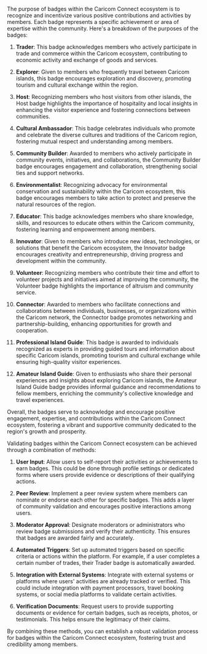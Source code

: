 The purpose of badges within the Caricom Connect ecosystem is to recognize and incentivize various positive contributions and activities by members. Each badge represents a specific achievement or area of expertise within the community. Here's a breakdown of the purposes of the badges:

1. **Trader**: This badge acknowledges members who actively participate in trade and commerce within the Caricom ecosystem, contributing to economic activity and exchange of goods and services.

2. **Explorer**: Given to members who frequently travel between Caricom islands, this badge encourages exploration and discovery, promoting tourism and cultural exchange within the region.

3. **Host**: Recognizing members who host visitors from other islands, the Host badge highlights the importance of hospitality and local insights in enhancing the visitor experience and fostering connections between communities.

4. **Cultural Ambassador**: This badge celebrates individuals who promote and celebrate the diverse cultures and traditions of the Caricom region, fostering mutual respect and understanding among members.

5. **Community Builder**: Awarded to members who actively participate in community events, initiatives, and collaborations, the Community Builder badge encourages engagement and collaboration, strengthening social ties and support networks.

6. **Environmentalist**: Recognizing advocacy for environmental conservation and sustainability within the Caricom ecosystem, this badge encourages members to take action to protect and preserve the natural resources of the region.

7. **Educator**: This badge acknowledges members who share knowledge, skills, and resources to educate others within the Caricom community, fostering learning and empowerment among members.

8. **Innovator**: Given to members who introduce new ideas, technologies, or solutions that benefit the Caricom ecosystem, the Innovator badge encourages creativity and entrepreneurship, driving progress and development within the community.

9. **Volunteer**: Recognizing members who contribute their time and effort to volunteer projects and initiatives aimed at improving the community, the Volunteer badge highlights the importance of altruism and community service.

10. **Connector**: Awarded to members who facilitate connections and collaborations between individuals, businesses, or organizations within the Caricom network, the Connector badge promotes networking and partnership-building, enhancing opportunities for growth and cooperation.

11. **Professional Island Guide**: This badge is awarded to individuals recognized as experts in providing guided tours and information about specific Caricom islands, promoting tourism and cultural exchange while ensuring high-quality visitor experiences.

12. **Amateur Island Guide**: Given to enthusiasts who share their personal experiences and insights about exploring Caricom islands, the Amateur Island Guide badge provides informal guidance and recommendations to fellow members, enriching the community's collective knowledge and travel experiences.

Overall, the badges serve to acknowledge and encourage positive engagement, expertise, and contributions within the Caricom Connect ecosystem, fostering a vibrant and supportive community dedicated to the region's growth and prosperity.

Validating badges within the Caricom Connect ecosystem can be achieved through a combination of methods:

1. **User Input**: Allow users to self-report their activities or achievements to earn badges. This could be done through profile settings or dedicated forms where users provide evidence or descriptions of their qualifying actions.

2. **Peer Review**: Implement a peer review system where members can nominate or endorse each other for specific badges. This adds a layer of community validation and encourages positive interactions among users.

3. **Moderator Approval**: Designate moderators or administrators who review badge submissions and verify their authenticity. This ensures that badges are awarded fairly and accurately.

4. **Automated Triggers**: Set up automated triggers based on specific criteria or actions within the platform. For example, if a user completes a certain number of trades, their Trader badge is automatically awarded.

5. **Integration with External Systems**: Integrate with external systems or platforms where users' activities are already tracked or verified. This could include integration with payment processors, travel booking systems, or social media platforms to validate certain activities.

6. **Verification Documents**: Request users to provide supporting documents or evidence for certain badges, such as receipts, photos, or testimonials. This helps ensure the legitimacy of their claims.

By combining these methods, you can establish a robust validation process for badges within the Caricom Connect ecosystem, fostering trust and credibility among members.
